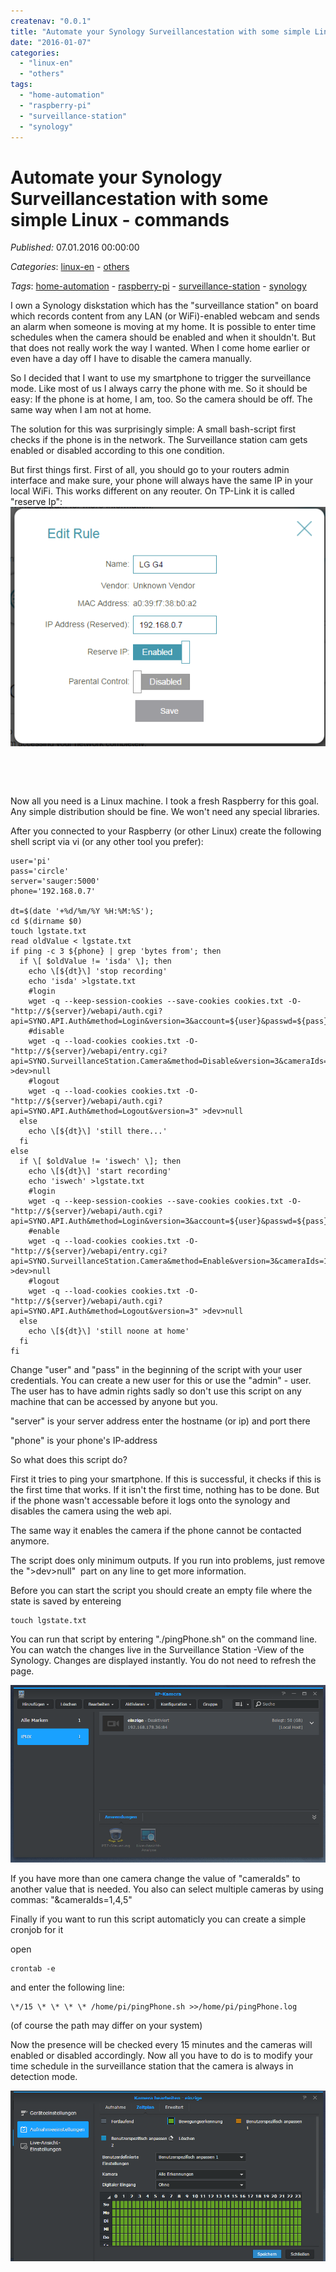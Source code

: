 ```yaml
---
createnav: "0.0.1"
title: "Automate your Synology Surveillancestation with some simple Linux - commands"
date: "2016-01-07"
categories: 
  - "linux-en"
  - "others"
tags: 
  - "home-automation"
  - "raspberry-pi"
  - "surveillance-station"
  - "synology"
---
```

# Automate your Synology Surveillancestation with some simple Linux - commands
_Published:_ 07.01.2016 00:00:00

_Categories_: [linux-en](/dotnetwork/en/categories#linux-en) - [others](/dotnetwork/en/categories#others)

_Tags_: [home-automation](/dotnetwork/en/tags#home-automation) - [raspberry-pi](/dotnetwork/en/tags#raspberry-pi) - [surveillance-station](/dotnetwork/en/tags#surveillance-station) - [synology](/dotnetwork/en/tags#synology)


I own a Synology diskstation which has the "surveillance station" on board which records content from any LAN (or WiFi)-enabled webcam and sends an alarm when someone is moving at my home. It is possible to enter time schedules when the camera should be enabled and when it shouldn't. But that does not really work the way I wanted. When I come home earlier or even have a day off I have to disable the camera manually.

So I decided that I want to use my smartphone to trigger the surveillance mode. Like most of us I always carry the phone with me. So it should be easy: If the phone is at home, I am, too. So the camera should be off. The same way when I am not at home.

The solution for this was surprisingly simple: A small bash-script first checks if the phone is in the network. The Surveillance station cam gets enabled or disabled according to this one condition.

But first things first. First of all, you should go to your routers admin interface and make sure, your phone will always have the same IP in your local WiFi. This works different on any reouter. On TP-Link it is called "reserve Ip":[![Reserve IP TPLink](images/reserveip.png)](http://dotnet.work/wp-content/uploads/2016/01/reserveip.png)

 

 

Now all you need is a Linux machine. I took a fresh Raspberry for this goal. Any simple distribution should be fine. We won't need any special libraries.

After you connected to your Raspberry (or other Linux) create the following shell script via vi (or any other tool you prefer):
```
user='pi'
pass='circle'
server='sauger:5000'
phone='192.168.0.7'

dt=$(date '+%d/%m/%Y %H:%M:%S');
cd $(dirname $0)
touch lgstate.txt
read oldValue < lgstate.txt
if ping -c 3 ${phone} | grep 'bytes from'; then
  if \[ $oldValue != 'isda' \]; then
    echo \[${dt}\] 'stop recording'
    echo 'isda' >lgstate.txt
    #login
    wget -q --keep-session-cookies --save-cookies cookies.txt -O- "http://${server}/webapi/auth.cgi?api=SYNO.API.Auth&method=Login&version=3&account=${user}&passwd=${pass}"
    #disable
    wget -q --load-cookies cookies.txt -O- "http://${server}/webapi/entry.cgi?api=SYNO.SurveillanceStation.Camera&method=Disable&version=3&cameraIds=1" >dev>null
    #logout
    wget -q --load-cookies cookies.txt -O- "http://${server}/webapi/auth.cgi?api=SYNO.API.Auth&method=Logout&version=3" >dev>null
  else
    echo \[${dt}\] 'still there...'
  fi
else
  if \[ $oldValue != 'iswech' \]; then
    echo \[${dt}\] 'start recording'
    echo 'iswech' >lgstate.txt
    #login
    wget -q --keep-session-cookies --save-cookies cookies.txt -O- "http://${server}/webapi/auth.cgi?api=SYNO.API.Auth&method=Login&version=3&account=${user}&passwd=${pass}"
    #enable
    wget -q --load-cookies cookies.txt -O- "http://${server}/webapi/entry.cgi?api=SYNO.SurveillanceStation.Camera&method=Enable&version=3&cameraIds=1" >dev>null
    #logout
    wget -q --load-cookies cookies.txt -O- "http://${server}/webapi/auth.cgi?api=SYNO.API.Auth&method=Logout&version=3" >dev>null
  else
    echo \[${dt}\] 'still noone at home'
  fi
fi
```
Change "user" and "pass" in the beginning of the script with your user credentials. You can create a new user for this or use the "admin" - user. The user has to have admin rights sadly so don't use this script on any machine that can be accessed by anyone but you.

"server" is your server address enter the hostname (or ip) and port there

"phone" is your phone's IP-address

So what does this script do?

First it tries to ping your smartphone. If this is successful, it checks if this is the first time that works. If it isn't the first time, nothing has to be done. But if the phone wasn't accessable before it logs onto the synology and disables the camera using the web api.

The same way it enables the camera if the phone cannot be contacted anymore.

The script does only minimum outputs. If you run into problems, just remove the ">dev>null"  part on any line to get more information.

Before you can start the script you should create an empty file where the state is saved by entereing
```
touch lgstate.txt
```

You can run that script by entering "./pingPhone.sh" on the command line. You can watch the changes live in the Surveillance Station -View of the Synology. Changes are displayed instantly. You do not need to refresh the page.

[![cam1](images/cam1.png)](http://dotnet.work/wp-content/uploads/2016/01/cam1.png)

If you have more than one camera change the value of "cameraIds" to another value that is needed. You also can select multiple cameras by using commas: "&cameraIds=1,4,5"

Finally if you want to run this script automaticly you can create a simple cronjob for it

open
```
crontab -e
```

and enter the following line:
```
\*/15 \* \* \* \* /home/pi/pingPhone.sh >>/home/pi/pingPhone.log
```

(of course the path may differ on your system)

Now the presence will be checked every 15 minutes and the cameras will enabled or disabled accordingly. Now all you have to do is to modify your time schedule in the surveillance station that the camera is always in detection mode.

[![cam2](images/cam2.png)](http://dotnet.work/wp-content/uploads/2016/01/cam2.png)
